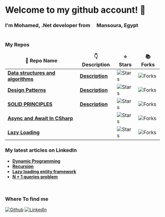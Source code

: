 <h1 > Welcome to my github account! 👋 </h1>


<h3>I'm Mohamed, .Net developer from <img src="https://flagicons.lipis.dev/flags/4x3/eg.svg" width="13"/> <b>Mansoura, Egypt</b>
<br>
<br>
<h3><b>My Repos</b></h3>
<table>
  <thead align="center">
    <tr border: none;>
      <td><b>🎁 Repo Name</b></td>
      <td><b>👇 Description</b></td>
      <td><b>⭐ Stars</b></td>
      <td><b>📚 Forks</b></td>
    </tr>
  </thead>
  <tbody>
    </tr>
    <tr>
      <td><a href="https://github.com/MohamedHashish42/Data-Structures-And-Algorithms"><b>Data structures and algorithms</b></a></td>
      <td><a href="https://github.com/MohamedHashish42/Data-Structures-And-Algorithms/blob/master/README.md"><b>Description</b></a></td>
      <td><img alt="Stars" src="https://img.shields.io/github/stars/MohamedHashish42/Data-Structures-And-Algorithms?style=flat-square&labelColor=343b41"/></td>
      <td><img alt="Forks" src="https://img.shields.io/github/forks/MohamedHashish42/Data-Structures-And-Algorithms?style=flat-square&labelColor=343b41"/></td>
    </tr>
	  <tr>
      <td><a href="https://github.com/MohamedHashish42/Design_Patterns"><b>Design Patterns</b></a></td>
      <td><a href="https://github.com/MohamedHashish42/Design_Patterns/blob/master/README.md"><b>Description</b></a></td>
      <td><img alt="Stars" src="https://img.shields.io/github/stars/MohamedHashish42/Design_Patterns?style=flat-square&labelColor=343b41"/></td>
      <td><img alt="Forks" src="https://img.shields.io/github/forks/MohamedHashish42/Design_Patterns?style=flat-square&labelColor=343b41"/></td>
    </tr>
    <tr>
      <td><a href="https://github.com/MohamedHashish42/SOLID_PRINCIPLES"><b>SOLID PRINCIPLES</b></a></td>
      <td><a href="https://github.com/MohamedHashish42/SOLID_PRINCIPLES/blob/master/README.md"><b>Description</b></a></td>
      <td><img alt="Stars" src="https://img.shields.io/github/stars/MohamedHashish42/SOLID_PRINCIPLES?style=flat-square&labelColor=343b41"/></td>
      <td><img alt="Forks" src="https://img.shields.io/github/forks/MohamedHashish42/SOLID_PRINCIPLES?style=flat-square&labelColor=343b41"/></td>
    </tr>
    <tr>
      <td><a href="https://github.com/MohamedHashish42/AsyncAndAwaitInCSharp"><b>Async and Await In CSharp</b></a></td>
      <td></td>
      <td><img alt="Stars" src="https://img.shields.io/github/stars/MohamedHashish42/AsyncAndAwaitInCSharp?style=flat-square&labelColor=343b41"/></td>
      <td><img alt="Forks" src="https://img.shields.io/github/forks/MohamedHashish42/AsyncAndAwaitInCSharp?style=flat-square&labelColor=343b41"/></td>
    </tr>
    <tr>
      <td><a href="https://github.com/https://github.com/MohamedHashish42/LazyLoading"><b>Lazy Loading</b></a></td>
      <td></td>
      <td><img alt="Stars" src="https://img.shields.io/github/stars/MohamedHashish42/LazyLoading?style=flat-square&labelColor=343b41"/></td>
      <td><img alt="Forks" src="https://img.shields.io/github/forks/MohamedHashish42/LazyLoading?style=flat-square&labelColor=343b41"/></td>
    </tr>

  </tbody>
</table>

<h3><b>My latest articles on LinkedIn</b></h3>
<ul>
  <li><a href="https://www.linkedin.com/pulse/dynamic-programming-mohamed-hashish/">
    <b>Dynamic Programming</b></a>
  </li>
  <li><a href="https://www.linkedin.com/pulse/recursion-mohamed-hashish/">
    <b>Recursion</b></a>
  </li>
  <li><a href="https://www.linkedin.com/pulse/lazy-loading-entity-framework-mohamed-hashish/">
    <b>Lazy loading entity framework</b></a>
  </li>
   <li><a href="https://www.linkedin.com/pulse/n1-queries-problem-mohamed-hashish/">
    <b>N + 1 queries problem</b></a>
  </li>
</ul>
<br>
<h3><b>Where To find me</b></h3>
<p><a href="https://github.com/MohamedHashish42" target="_blank"><img alt="Github" src="https://img.shields.io/badge/GitHub-%2312100E.svg?&style=for-the-badge&logo=Github&logoColor=white" /></a>  <a href="https://www.linkedin.com/in/mohamed-hashish-159158a2/" target="_blank"><img alt="LinkedIn" src="https://img.shields.io/badge/linkedin-%230077B5.svg?&style=for-the-badge&logo=linkedin&logoColor=white" /></a> 
</p>


